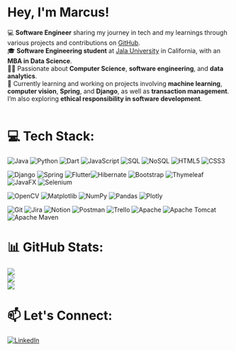 # Hey, I'm Marcus!
💻 **Software Engineer** sharing my journey in tech and my learnings through various projects and contributions on [GitHub](https://github.com/marcuscabrall).<br>
🎓 **Software Engineering student** at [Jala University](https://jala.university/) in California, with an **MBA in Data Science**.<br>
🧑‍🏫 Passionate about **Computer Science**, **software engineering**, and **data analytics**.<br>
🌱 Currently learning and working on projects involving **machine learning**, **computer vision**, **Spring**, and **Django**, as well as **transaction management**. I’m also exploring **ethical responsibility in software development**.<br>
<br>
# 💻 Tech Stack:
![Java](https://img.shields.io/badge/java-%23FF0000.svg?style=for-the-badge&logo=java&logoColor=white) ![Python](https://img.shields.io/badge/python-%233776AB.svg?style=for-the-badge&logo=python&logoColor=white) ![Dart](https://img.shields.io/badge/dart-%230175C2.svg?style=for-the-badge&logo=dart&logoColor=white) ![JavaScript](https://img.shields.io/badge/javascript-%23F7DF1E.svg?style=for-the-badge&logo=javascript&logoColor=black) ![SQL](https://img.shields.io/badge/sql-%23C8C8C8.svg?style=for-the-badge&logo=sqlite&logoColor=black) ![NoSQL](https://img.shields.io/badge/nosql-%234ea94b.svg?style=for-the-badge&logo=mongodb&logoColor=white)  ![HTML5](https://img.shields.io/badge/html5-%23E34F26.svg?style=for-the-badge&logo=html5&logoColor=white) ![CSS3](https://img.shields.io/badge/css3-%231572B6.svg?style=for-the-badge&logo=css3&logoColor=white)

![Django](https://img.shields.io/badge/django-%23092E20.svg?style=for-the-badge&logo=django&logoColor=white) ![Spring](https://img.shields.io/badge/spring-%236DB33F.svg?style=for-the-badge&logo=spring&logoColor=white) ![Flutter](https://img.shields.io/badge/Flutter-%2302569B.svg?style=for-the-badge&logo=Flutter&logoColor=white)![Hibernate](https://img.shields.io/badge/Hibernate-59666C?style=for-the-badge&logo=Hibernate&logoColor=white) ![Bootstrap](https://img.shields.io/badge/bootstrap-%238511FA.svg?style=for-the-badge&logo=bootstrap&logoColor=white)  ![Thymeleaf](https://img.shields.io/badge/Thymeleaf-%23005C0F.svg?style=for-the-badge&logo=Thymeleaf&logoColor=white) ![JavaFX](https://img.shields.io/badge/javafx-%23FF0000.svg?style=for-the-badge&logo=javafx&logoColor=white) ![Selenium](https://img.shields.io/badge/Selenium-%2343B02A.svg?style=for-the-badge&logo=selenium&logoColor=white)

![OpenCV](https://img.shields.io/badge/opencv-%23white.svg?style=for-the-badge&logo=opencv&logoColor=white) ![Matplotlib](https://img.shields.io/badge/Matplotlib-%23ffffff.svg?style=for-the-badge&logo=Matplotlib&logoColor=black) ![NumPy](https://img.shields.io/badge/numpy-%23013243.svg?style=for-the-badge&logo=numpy&logoColor=white) ![Pandas](https://img.shields.io/badge/pandas-%23150458.svg?style=for-the-badge&logo=pandas&logoColor=white) ![Plotly](https://img.shields.io/badge/Plotly-%233F4F75.svg?style=for-the-badge&logo=plotly&logoColor=white)

![Git](https://img.shields.io/badge/git-%23F05033.svg?style=for-the-badge&logo=git&logoColor=white) ![Jira](https://img.shields.io/badge/jira-%230A0FFF.svg?style=for-the-badge&logo=jira&logoColor=white) ![Notion](https://img.shields.io/badge/Notion-%23000000.svg?style=for-the-badge&logo=notion&logoColor=white) ![Postman](https://img.shields.io/badge/Postman-FF6C37?style=for-the-badge&logo=postman&logoColor=white) ![Trello](https://img.shields.io/badge/Trello-%23026AA7.svg?style=for-the-badge&logo=Trello&logoColor=white) ![Apache](https://img.shields.io/badge/apache-%23D42029.svg?style=for-the-badge&logo=apache&logoColor=white) ![Apache Tomcat](https://img.shields.io/badge/apache%20tomcat-%23F8DC75.svg?style=for-the-badge&logo=apache-tomcat&logoColor=black) ![Apache Maven](https://img.shields.io/badge/Apache%20Maven-C71A36?style=for-the-badge&logo=Apache%20Maven&logoColor=white)

# 📊 GitHub Stats:
![](https://github-readme-stats.vercel.app/api?username=marcuscabrall&theme=dark&hide_border=false&include_all_commits=false&count_private=false)<br/>
![](https://github-readme-streak-stats.herokuapp.com/?user=marcuscabrall&theme=dark&hide_border=false)<br/>
![](https://github-readme-stats.vercel.app/api/top-langs/?username=marcuscabrall&theme=dark&hide_border=false&include_all_commits=false&count_private=false&layout=compact)

# 📫 Let's Connect:
[![LinkedIn](https://img.shields.io/badge/LinkedIn-%230077B5.svg?style=for-the-badge&logo=linkedin&logoColor=white)](https://www.linkedin.com/in/marcus-cabral-dev/)

<!-- Proudly created with GPRM ( https://gprm.itsvg.in ) -->
